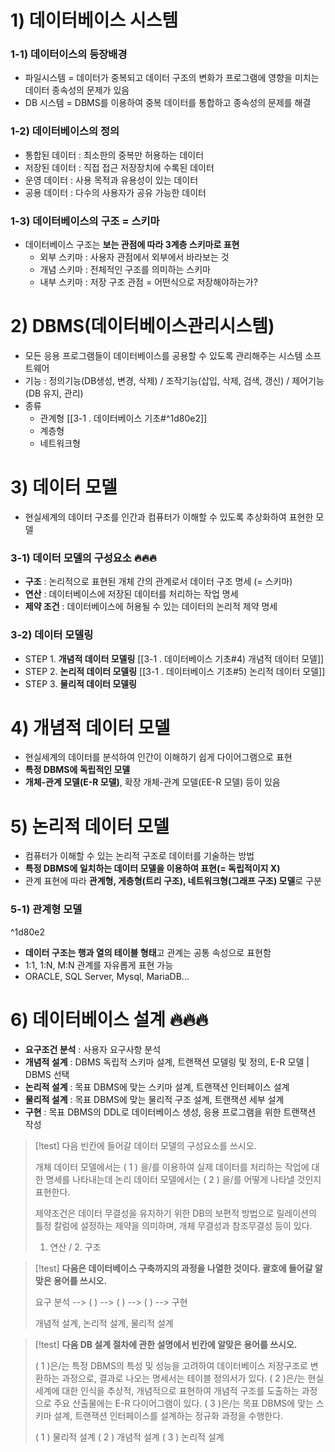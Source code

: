 # 1) 데이터베이스 시스템
### 1-1) 데이터이스의 등장배경
- 파일시스템 = 데이터가 중복되고 데이터 구조의 변화가 프로그램에 영향을 미치는 데이터 종속성의 문제가 있음
- DB 시스템 = DBMS를 이용하여 중복 데이터를 통합하고 종속성의 문제를 해결

### 1-2) 데이터베이스의 정의
- 통합된 데이터 : 최소한의 중복만 허용하는 데이터
- 저장된 데이터 : 직접 접근 저장장치에 수록된 데이터
- 운영 데이터 : 사용 목적과 유용성이 있는 데이터
- 공용 데이터 : 다수의 사용자가 공유 가능한 데이터

### 1-3) 데이터베이스의 구조 = 스키마
- 데이터베이스 구조는 **보는 관점에 따라 3계층 스키마로 표현**
	- 외부 스키마 : 사용자 관점에서 외부에서 바라보는 것
	- 개념 스키마 : 전체적인 구조를 의미하는 스키마
	- 내부 스키마 : 저장 구조 관점 = 어떤식으로 저장해야하는가?

# 2) DBMS(데이터베이스관리시스템)
-  모든 응용 프로그램들이 데이터베이스를 공용할 수 있도록 관리해주는 시스템 소프트웨어
- 기능 : 정의기능(DB생성, 변경, 삭제) / 조작기능(삽입, 삭제, 검색, 갱신) / 제어기능(DB 유지, 관리)
- 종류
	- 관계형 [[3-1 . 데이터베이스 기초#^1d80e2]]
	- 계층형
	- 네트워크형

# 3) 데이터 모델
- 현실세계의 데이터 구조를 인간과 컴퓨터가 이해할 수 있도록 추상화하여 표현한 모델

### 3-1) 데이터 모델의 구성요소 🔥🔥🔥
- **구조** : 논리적으로 표현된 개체 간의 관계로서 데이터 구조 명세 (= 스키마)
- **연산** : 데이터베이스에 저장된 데이터를 처리하는 작업 명세
- **제약 조건** : 데이터베이스에 허용될 수 있는 데이터의 논리적 제약 명세

### 3-2) 데이터 모델링
- STEP 1. **개념적 데이터 모델링** [[3-1 . 데이터베이스 기초#4) 개념적 데이터 모델]]
- STEP 2. **논리적 데이터 모델링** [[3-1 . 데이터베이스 기초#5) 논리적 데이터 모델]]
- STEP 3. **물리적 데이터 모델링**

# 4) 개념적 데이터 모델
- 현실세계의 데이터를 분석하여 인간이 이해하기 쉽게 다이어그램으로 표현
- **특정 DBMS에 독립적인 모델**
- **개체-관계 모델(E-R 모델)**, 확장 개체-관계 모델(EE-R 모델) 등이 있음

# 5) 논리적 데이터 모델
- 컴퓨터가 이해할 수 있는 논리적 구조로 데이터를 기술하는 방법
- **특정 DBMS에 일치하는 데이터 모델을 이용하여 표현(= 독립적이지 X)**
- 관계 표현에 따라 **관계형, 게층형(트리 구조), 네트워크형(그래프 구조) 모델**로 구분

### 5-1) 관계형 모델

^1d80e2

- **데이터 구조는 행과 열의 테이블 형태**고 관계는 공통 속성으로 표현함
- 1:1, 1:N, M:N 관계를 자유롭게 표현 가능
- ORACLE, SQL Server, Mysql, MariaDB...

# 6) 데이터베이스 설계 🔥🔥🔥
- **요구조건 분석** : 사용자 요구사항 분석
- **개념적 설계** : DBMS 독립적 스키마 설계, 트랜잭션 모델링 및 정의, E-R 모델
	 | DBMS 선택	
- **논리적 설계** : 목표 DBMS에 맞는 스키마 설계, 트랜잭션 인터페이스 설계
- **물리적 설계** : 목표 DBMS에 맞는 물리적 구조 설계, 트랜잭션 세부 설계
- **구현** : 목표 DBMS의 DDL로 데이터베이스 생성, 응용 프로그램을 위한 트랜잭션 작성


>[!test]
>다음 빈칸에 들어갈 데이터 모델의 구성요소를 쓰시오.
>
>개체 데이터 모델에서는 ( 1 ) 을/를 이용하여 실제 데이터를 처리하는 작업에 대한 명세를 나타내는데 논리 데이터 모델에서는 ( 2 ) 을/를 어떻게 나타낼 것인지 표현한다.
>
>제약조건은 데이터 무결성을 유지하기 위한 DB의 보편적 방법으로 릴레이션의 틀정 칼럼에 설정하는 제약을 의미하며, 개체 무결성과 참조무결성 등이 있다.
>
>
>1. 연산 / 2. 구조


>[!test]
>**다음은 데이터베이스 구축까지의 과정을 나열한 것이다. 괄호에 들어갈 알맞은 용어를 쓰시오.**
>
>요구 분석 --> (         ) --> (         ) --> (         ) --> 구현
>
>개념적 설계, 논리적 설계, 물리적 설계


>[!test]
>**다음 DB 설계 절차에 관한 설명에서 빈칸에 알맞은 용어를 쓰시오.**
>
>( 1 )은/는 특정 DBMS의 특성 및 성능을 고려하여 데이터베이스 저장구조로 변환하는 과정으로, 결과로 나오는 명세서는 테이블 정의서가 있다.
>( 2 )은/는 현실 세계에 대한 인식을 추상적, 개념적으로 표현하여 개념적 구조를 도출하는 과정으로 주요 산출물에는 E-R 다이어그램이 있다.
>( 3 )은/는 목표 DBMS에 맞는 스키마 설계, 트랜잭션 인터페이스를 설계하는 정규화 과정을 수행한다.
>
>( 1 ) 물리적 설계 ( 2 ) 개념적 설계 ( 3 ) 논리적 설계
>
